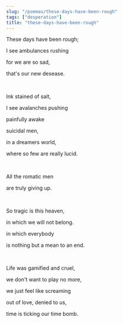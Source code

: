 ```yaml
---
slug: "/poemas/these-days-have-been-rough"
tags: ["desperation"]
title: "these-days-have-been-rough"
---
```

These days have been rough;

I see ambulances rushing

for we are so sad,

that's our new desease.

&nbsp;

Ink stained of salt,

I see avalanches pushing

painfully awake

suicidal men,

in a dreamers world,

where so few are really lucid.

&nbsp;

All the romatic men

are truly giving up.

&nbsp;

So tragic is this heaven,

in which we will not belong.

in which everybody

is nothing but a mean to an end.

&nbsp;

Life was gamified and cruel,

we don't want to play no more,

we just feel like screaming

out of love, denied to us,

time is ticking our time bomb.